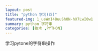 ```yaml
---
layout: post
title: "python 学习(四)"
featured-img: 1_ueWmI48uuShON-hX7LwI0w1 
summary: python 字符串
categories: [技术 ,PYTHON]
---
```


学习pytone的字符串操作